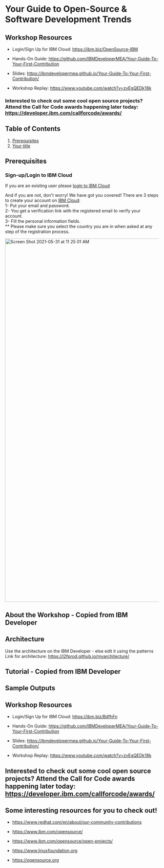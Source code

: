 # Your Guide to Open-Source &amp; Software Development Trends

## Workshop Resources

- Login/Sign Up for IBM Cloud: https://ibm.biz/OpenSource-IBM
  
- Hands-On Guide: https://github.com/IBMDeveloperMEA/Your-Guide-To-Your-First-Contribution

- Slides: https://ibmdevelopermea.github.io/Your-Guide-To-Your-First-Contribution/

- Workshop Replay: https://www.youtube.com/watch?v=zvEgQEDk18k 

### Interested to check out some cool open source projects? Attend the Call for Code awards happening later today: https://developer.ibm.com/callforcode/awards/ 

## Table of Contents
1. [Prerequisites](#Prerequisites)
1. [Your title](#Your-title)  
  
## Prerequisites
  
### **Sign-up/Login to IBM Cloud**

If you are an existing user please [login to IBM Cloud](<PUT TRACK LINK HERE>)

And if you are not, don't worry! We have got you covered! There are 3 steps to create your account on [IBM Cloud](<PUT TRACK LINK HERE>): <br>
1- Put your email and password. <br>
2- You get a verification link with the registered email to verify your account. <br>
3- Fill the personal information fields. <br>
** Please make sure you select the country you are in when asked at any step of the registration process.
  
<img width="1188" alt="Screen Shot 2021-05-31 at 11 25 01 AM" src="https://user-images.githubusercontent.com/15332386/120156441-0769d980-c203-11eb-8cb3-29f4a8d5616a.png">


## About the Workshop - Copied from IBM Developer

## Architecture 
  
  Use the architecture on the IBM Developer - else edit it using the patterns 
  Link for architecture: https://l2fprod.github.io/myarchitecture/ 

## Tutorial - Copied from IBM Developer

## Sample Outputs

## Workshop Resources

- Login/Sign Up for IBM Cloud: https://ibm.biz/BdfhFn
  
- Hands-On Guide: https://github.com/IBMDeveloperMEA/Your-Guide-To-Your-First-Contribution

- Slides: https://ibmdevelopermea.github.io/Your-Guide-To-Your-First-Contribution/

- Workshop Replay: https://www.youtube.com/watch?v=zvEgQEDk18k 

## Interested to check out some cool open source projects? Attend the Call for Code awards happening later today: https://developer.ibm.com/callforcode/awards/ 

## Some interesting resources for you to check out!

- https://www.redhat.com/en/about/our-community-contributions 

- https://www.ibm.com/opensource/ 

- https://www.ibm.com/opensource/open-projects/ 

- https://www.linuxfoundation.org 
 
- https://opensource.org 
